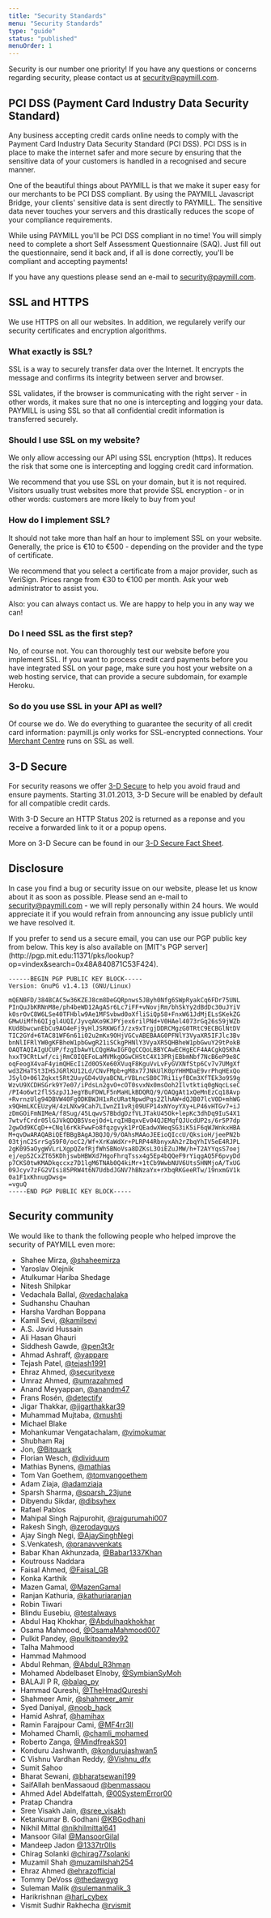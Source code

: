 ```yaml
---
title: "Security Standards"
menu: "Security Standards"
type: "guide"
status: "published"
menuOrder: 1
---
```


Security is our number one priority! If you have any questions or concerns regarding security, please contact us at [security@paymill.com](mailto:security@paymill.com).

## PCI DSS (Payment Card Industry Data Security Standard)

Any business accepting credit cards online needs to comply with the Payment Card Industry Data Security Standard (PCI DSS). PCI DSS is in place to make the internet safer and more secure by ensuring that the sensitive data of your customers is handled in a recognised and secure manner.

One of the beautiful things about PAYMILL is that we make it super easy for our merchants to be PCI DSS compliant. By using the PAYMILL Javascript Bridge, your clients' sensitive data is sent directly to PAYMILL. The sensitive data never touches your servers and this drastically reduces the scope of your compliance requirements.

While using PAYMILL you'll be PCI DSS compliant in no time! You will simply need to complete a short Self Assessment Questionnaire (SAQ). Just fill out the questionnaire, send it back and, if all is done correctly, you'll be compliant and accepting payments!

If you have any questions please send an e-mail to [security@paymill.com](mailto:security@paymill.com).

## SSL and HTTPS

We use HTTPS on all our websites. In addition, we regularely verify our security certificates and encryption algorithms.

### What exactly is SSL?

SSL is a way to securely transfer data over the Internet. It encrypts the message and confirms its integrity between server and browser.

SSL validates, if the browser is communicating with the right server - in other words, it makes sure that no one is intercepting and logging your data. PAYMILL is using SSL so that all confidential credit information is transferred securely.

### Should I use SSL on my website?

We only allow accessing our API using SSL encryption (https). It reduces the risk that some one is intercepting and logging credit card information.

We recommend that you use SSL on your domain, but it is not required. Visitors usually trust websites more that provide SSL encryption - or in other words: customers are more likely to buy from you!

### How do I implement SSL?

It should not take more than half an hour to implement SSL on your website. Generally, the price is €10 to €500 - depending on the provider and the type of certificate.

We recommend that you select a certificate from a major provider, such as VeriSign. Prices range from €30 to €100 per month. Ask your web administrator to assist you.

Also: you can always contact us. We are happy to help you in any way we can!

### Do I need SSL as the first step?

No, of course not. You can thoroughly test our website before you implement SSL. If you want to process credit card payments before you have integrated SSL on your page, make sure you host your website on a web hosting service, that can provide a secure subdomain, for example Heroku.

### So do you use SSL in your API as well?

Of course we do. We do everything to guarantee the security of all credit card information: paymill.js only works for SSL-encrypted connections. Your [Merchant Centre](http://app.paymill.com) runs on SSL as well.

## 3-D Secure

For security reasons we offer [3-D Secure](http://en.wikipedia.org/wiki/3-D_Secure) to help you avoid fraud and ensure payments. Starting 31.01.2013,
3-D Secure will be enabled by default for all compatible credit cards.

<div class="info">
  With 3-D Secure an HTTP Status 202 is returned as a reponse and you receive a forwarded link to it or a popup opens.
</div>

More on 3-D Secure can be found in our [3-D Secure Fact Sheet](https://www.paymill.com/downloads/pm_infoblatt-3DSecure-EN_130115.pdf).

## Disclosure

In case you find a bug or security issue on our website, please let us know about it as soon as possible. Please send an e-mail to [security@paymill.com](mailto:security@paymill.com) - we will reply personally within 24 hours. We would appreciate it if you would refrain from announcing any issue publicly until we have resolved it.

<div class="info">
  If you prefer to send us a secure email, you can use our PGP public key from below. This key is also available on [MIT's PGP server](http://pgp.mit.edu:11371/pks/lookup?op=vindex&search=0x48A840871C53F424).
</div>

```
------BEGIN PGP PUBLIC KEY BLOCK-----
Version: GnuPG v1.4.13 (GNU/Linux)

mQENBFD/384BCAC5w36KZEJ8cm8DeGQRpnws5JByh0Nfg6SWpRyakCq6FDr75UNL
PInQuJbKRNnM8e/ph4beWD12AgASr6Lc7iFF+vNovjRm/bhSkYy2dBdDc30uJYiV
k0srOvC8W6LSe40TFHblw9Ae1MFSvbwd0oXfliSiQp58+FnxW61JdMjELsSKekZG
GMwUiMfh6QIjgl4UQI/JyvqAKo9KJPYjex6rilPNd+V0HAel4073rGq26s59jWZb
KUd8bwcwnEbCu9AO4eFj9yHlJSRKWGfJ/zx9xTrgjDDRCMgzG0TRtC9ECBGlNtDV
TIC2GYd+6TAC81WF6n61i02u2mKx9OHjVGCvABEBAAG0PFNlY3VyaXR5IFJlc3Bv
bnNlIFRlYW0gKFBheW1pbGwgR21iSCkgPHNlY3VyaXR5QHBheW1pbGwuY29tPokB
OAQTAQIAIgUCUP/fzgIbAwYLCQgHAwIGFQgCCQoLBBYCAwECHgECF4AACgkQSKhA
hxxT9CRtLwf/cijRmC0IQEFoLaMVMkgOGwCHStC4X13PRjEBbmNbf7NcB6eP9e8C
oqFeogX4vaF4yimQHEcIiZd0O5Xe60XVuqF8KguVvLvFyGVXNfStp6Cv7v7UMgXf
wd3ZHaTSt3IHSJGRlKU12Ld/CNvFMpb+gM8x77JNkUlK0pYHHMDaE9vrPhqHExQo
JSylO+06lZqkxt5Rt2UuyGD4vUyaBCNLrVBLncSB0C7Ri1iyfBCm3XfTEk3o9S9g
WzvU9XCDHSGrk9Y7e07/iPdsLn2gvO+cOT0svxNx0msOoh2Ilvtktiq0gNqcLseC
/PI4o6wt2flSSzpJ1JegYBuFDWLF5nMaHLkBDQRQ/9/OAQgAt1xQeMnEzCq18Avp
+RvrnzUlg94DBVW40FgODKBWJH1xRcURatNpwdPqs2ZlhAW+dQJB07lcV0D+mhWG
x9QHmLKCEUzyH/4zLNXw9Cah7LIwnZI1vRj09UFP14xNYoyYXy+LP46vHTGv7+iJ
zDmGOiFmNIMeA/f8Sug/45LqwvS7BbdgDzfVLJTakU45Ok+lepKc3dhDq9IuS4X1
7wtvfCrdr05lGJVkQDQB5VsejOd+LrqIHBqxvEv04QJEMqfQJUcdUP2s/6r5P7dp
2gwOd9KCqD++CNql6rKkFwwFo8fqzgvyk1PrQEadwXWeqSG3iK5iF6qWJWnkxHBA
M+qvDwARAQABiQEfBBgBAgAJBQJQ/9/OAhsMAAoJEEioQIccU/QksioH/jeePN2b
03tjnC2SrrSg59F0/ocC2/Wf+XrKaWdXr+PLRP44RbnyxAh2rZbqYhIV5eE4RJPL
2gK095aOygWVLrLXgpQZefRjfWhSBNoVsa8DZKsL3OiEZuJMW/h+T2AYYqsS7oej
ej/epS2CxZT65KDhjswbHBWXd7HgoFhrqTssx4g5Ep4bQQeF9rYiqgAQ5F6pvyDd
p7CKS0twKMADkqccxz7D1lgM6TNAb0Q4kiMr+1tCb9WwbNUV6Uts5HNMjoA/TxUG
09Jcyv7zFG2VIsi85PRW4t6N7UdbdJGNV7hBNzaYx+rXbqRKGeeRTw/19nxmGV1k
0a1F1xKhnugDwsg=
=vguQ
-----END PGP PUBLIC KEY BLOCK-----
```

## Security community

We would like to thank the following people who helped improve the security of PAYMILL even more:

- Shahee Mirza,               [@shaheemirza](https://twitter.com/shaheemirza)
- Yaroslav Olejnik
- Atulkumar Hariba Shedage
- Nitesh Shilpkar
- Vedachala Ballal,           [@vedachalaka](https://twitter.com/vedachalaka)
- Sudhanshu Chauhan
- Harsha Vardhan Boppana
- Kamil Sevi,                 [@kamilsevi](https://twitter.com/kamilsevi)
- A.S. Javid Hussain
- Ali Hasan Ghauri
- Siddhesh Gawde,             [@pen3t3r](https://twitter.com/pen3t3r)
- Ahmad Ashraff,              [@yappare](https://twitter.com/yappare)
- Tejash Patel,               [@tejash1991](https://twitter.com/tejash1991)
- Ehraz Ahmed,                [@securityexe](https://twitter.com/securityexe)
- Umraz Ahmed,                [@umrazahmed](https://twitter.com/umrazahmed)
- Anand Meyyappan,            [@anandm47](https://twitter.com/anandm47)
- Frans Rosén,                [@detectify](https://twitter.com/detectify)
- Jigar Thakkar,              [@jigarthakkar39](https://twitter.com/jigarthakkar39)
- Muhammad Mujtaba,           [@mushti](https://twitter.com/mushti)
- Michael Blake
- Mohankumar Vengatachalam,   [@vimokumar](https://twitter.com/vimokumar)
- Shubham Raj
- Jon,                        [@Bitquark](https://twitter.com/Bitquark)
- Florian Wesch,              [@dividuum](https://twitter.com/dividuum)
- Mathias Bynens,             [@mathias](https://twitter.com/mathias)
- Tom Van Goethem,            [@tomvangoethem](https://twitter.com/tomvangoethem)
- Adam Ziaja,                 [@adamziaja](https://twitter.com/adamziaja)
- Sparsh Sharma,              [@sparsh_23june](https://twitter.com/sparsh_23june)
- Dibyendu Sikdar,            [@dibsyhex](https://twitter.com/dibsyhex)
- Rafael Pablos
- Mahipal Singh Rajpurohit,   [@rajgurumahi007](https://twitter.com/rajgurumahi007)
- Rakesh Singh,               [@zerodayguys](https://twitter.com/zerodayguys)
- Ajay Singh Negi,            [@AjaySinghNegi](https://twitter.com/AjaySinghNegi)
- S.Venkatesh,                [@pranavvenkats](https://twitter.com/pranavvenkats)
- Babar Khan Akhunzada,       [@Babar1337Khan](https://twitter.com/Babar1337Khan)
- Koutrouss Naddara
- Faisal Ahmed,               [@Faisal_GB](https://twitter.com/Faisal_GB)
- Konka Karthik
- Mazen Gamal,                [@MazenGamal](https://twitter.com/MazenGamal)
- Ranjan Kathuria,            [@kathuriaranjan](https://twitter.com/kathuriaranjan)
- Robin Tiwari
- Blindu Eusebiu,             [@testalways](https://twitter.com/testalways)
- Abdul Haq Khokhar,          [@Abdulhaqkhokhar](https://twitter.com/Abdulhaqkhokhar)
- Osama Mahmood,              [@OsamaMahmood007](https://twitter.com/OsamaMahmood007)
- Pulkit Pandey,              [@pulkitpandey92](https://twitter.com/pulkitpandey92)
- Talha Mahmood
- Hammad Mahmood
- Abdul Rehman,               [@Abdul_R3hman](https://twitter.com/Abdul_R3hman)
- Mohamed Abdelbaset Elnoby,  [@SymbianSyMoh](https://twitter.com/SymbianSyMoh)
- BALAJI P R,                 [@balag_py](https://twitter.com/balag_py)
- Hammad Qureshi,             [@TheHmadQureshi](https://twitter.com/TheHmadQureshi)
- Shahmeer Amir,              [@shahmeer_amir](https://twitter.com/shahmeer_amir)
- Syed Daniyal,               [@noob_hack](https://twitter.com/noob_hack)
- Hamid Ashraf,               [@hamihax](https://twitter.com/hamihax)
- Ramin Farajpour Cami,       [@MF4rr3ll](https://twitter.com/MF4rr3ll)
- Mohamed Chamli,             [@chamli_mohamed](https://twitter.com/chamli_mohamed)
- Roberto Zanga,              [@MindfreakS01](https://twitter.com/MindfreakS01)
- Konduru Jashwanth,          [@kondurujashwan5](https://twitter.com/kondurujashwan5)
- C Vishnu Vardhan Reddy,     [@Vishnu_dfx](https://twitter.com/Vishnu_dfx)
- Sumit Sahoo
- Bharat Sewani,              [@bharatsewani199](https://twitter.com/bharatsewani199)
- SaifAllah benMassaoud       [@benmassaou](https://twitter.com/benmassaou)
- Ahmed Adel Abdelfattah,     [@00SystemError00](https://twitter.com/00SystemError00)
- Pratap Chandra 
- Sree Visakh Jain,           [@sree_visakh](https://twitter.com/@sree_visakh)
- Ketankumar B. Godhani       [@KBGodhani](https://twitter.com/KBGodhani)
- Nikhil Mittal               [@nikhilmittal641](https://twitter.com/nikhilmittal641)
- Mansoor Gilal               [@MansoorGilal](https://twitter.com/MansoorGilal)
- Mandeep Jadon               [@1337tr0lls](https://twitter.com/1337tr0lls)
- Chirag Solanki              [@chirag77solanki](https://twitter.com/chirag77solanki)
- Muzamil Shah                [@muzamilshah254](https://twitter.com/muzamilshah254)
- Ehraz Ahmed                 [@ehrazofficial](https://twitter.com/ehrazofficial)
- Tommy DeVoss                [@thedawgyg](https://twitter.com/thedawgyg)
- Suleman Malik               [@sulemanmalik_3](https://twitter.com/sulemanmalik_3)
- Harikrishnan                [@hari_cybex](https://twitter.com/hari_cybex)
- Vismit Sudhir Rakhecha      [@rvismit](https://twitter.com/rvismit)
